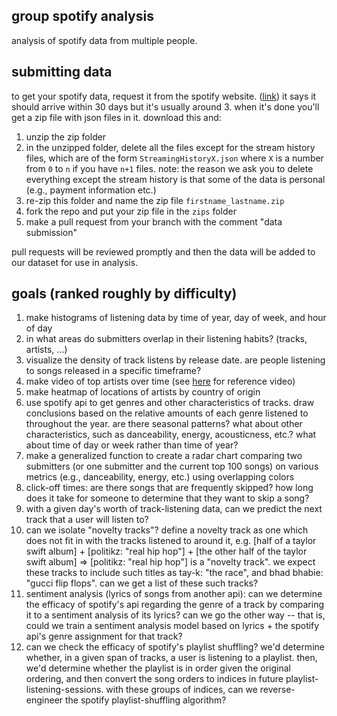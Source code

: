 ## group spotify analysis
analysis of spotify data from multiple people. 

## submitting data
to get your spotify data, request it from the spotify website. ([link](https://www.spotify.com/us/account/privacy/)) it says it should arrive within 30 days but it's usually around 3. when it's done you'll get a zip file with json files in it. download this and:

1. unzip the zip folder
2. in the unzipped folder, delete all the files except for the stream history files, which are of the form `StreamingHistoryX.json` where `X` is a number from `0` to `n` if you have `n+1` files. note: the reason we ask you to delete everything except the stream history is that some of the data is personal (e.g., payment information etc.)
3. re-zip this folder and name the zip file `firstname_lastname.zip`
4. fork the repo and put your zip file in the `zips` folder
5. make a pull request from your branch with the comment "data submission"

pull requests will be reviewed promptly and then the data will be added to our dataset for use in analysis.

## goals (ranked roughly by difficulty)

1. make histograms of listening data by time of year, day of week, and hour of day
2. in what areas do submitters overlap in their listening habits? (tracks, artists, ...)
3. visualize the density of track listens by release date. are people listening to songs released in a specific timeframe?
4. make video of top artists over time (see [here](https://www.youtube.com/watch?v=4f6-MDhygWc) for reference video)
5. make heatmap of locations of artists by country of origin
6. use spotify api to get genres and other characteristics of tracks. draw conclusions based on the relative amounts of each genre listened to throughout the year. are there seasonal patterns? what about other characteristics, such as danceability, energy, acousticness, etc.? what about time of day or week rather than time of year?
7. make a generalized function to create a radar chart comparing two submitters (or one submitter and the current top 100 songs) on various metrics (e.g., danceability, energy, etc.) using overlapping colors
8. click-off times: are there songs that are frequently skipped? how long does it take for someone to determine that they want to skip a song?
9. with a given day's worth of track-listening data, can we predict the next track that a user will listen to?
10. can we isolate "novelty tracks"? define a novelty track as one which does not fit in with the tracks listened to around it, e.g. [half of a taylor swift album] + [politikz: "real hip hop"] + [the other half of the taylor swift album] => [politikz: "real hip hop"] is a "novelty track". we expect these tracks to include such titles as tay-k: "the race", and bhad bhabie: "gucci flip flops". can we get a list of these such tracks?
11. sentiment analysis (lyrics of songs from another api): can we determine the efficacy of spotify's api regarding the genre of a track by comparing it to a sentiment analysis of its lyrics? can we go the other way -- that is, could we train a sentiment analysis model based on lyrics + the spotify api's genre assignment for that track?
12. can we check the efficacy of spotify's playlist shuffling? we'd determine whether, in a given span of tracks, a user is listening to a playlist. then, we'd determine whether the playlist is in order given the original ordering, and then convert the song orders to indices in future playlist-listening-sessions. with these groups of indices, can we reverse-engineer the spotify playlist-shuffling algorithm?

